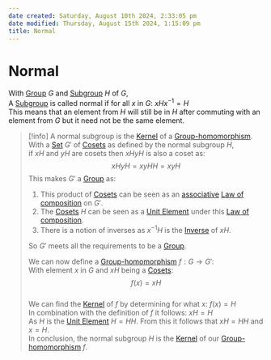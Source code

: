 ```yaml
---  
date created: Saturday, August 10th 2024, 2:33:05 pm  
date modified: Thursday, August 15th 2024, 1:15:09 pm  
title: Normal  
---  
```

# Normal  
With [Group](./Group.md) $G$ and [Subgroup](./Subgroup.md) $H$ of $G$,  
A [Subgroup](./Subgroup.md) is called normal if for all $x$ in $G$: $xHx^{-1}=H$  
This means that an element from $H$ will still be in $H$ after commuting with an element from $G$ but it need not be the same element.  
  
> [!info] A normal subgroup is the [Kernel](./Kernel.md) of a [Group-homomorphism](./Morphisms/Group-homomorphism.md).  
> With a [Set](../Sets/Set.md) $G'$ of [Cosets](./Coset.md) as defined by the normal subgroup $H$,  
> if $xH$ and $yH$ are cosets then $xHyH$ is also a coset as:  
> $$xHyH = xyHH=xyH$$ This makes $G'$ a [Group](./Group.md) as:  
> 1. This product of [Cosets](./Coset.md) can be seen as an [associative](../Associativity.md) [Law of composition](../Law%2520of%2520composition.md) on $G'$.  
> 2. The [Cosets](./Coset.md) $H$ can be seen as a [Unit Element](../Unit%2520Element.md) under this [Law of composition](../Law%2520of%2520composition.md).  
> 3. There is a notion of inverses as $x^{-1}H$ is the [Inverse](../Inverse.md) of $xH$.  
>   
> So $G'$ meets all the requirements to be a [Group](./Group.md).  
>  
>We can now define a [Group-homomorphism](./Morphisms/Group-homomorphism.md) $f: G \rightarrow G'$:  
>With element $x$ in $G$ and $xH$ being a [Cosets](./Coset.md): $$f(x)=xH$$  
>We can find the [Kernel](./Kernel.md) of $f$ by determining for what $x$: $f(x)=H$  
>In combination with the definition of $f$ it follows: $xH=H$  
>As $H$ is the [Unit Element](../Unit%2520Element.md) $H=HH$. From this it follows that $xH=HH$ and $x=H$.  
>In conclusion, the normal subgroup $H$ is the [Kernel](./Kernel.md) of our [Group-homomorphism](./Morphisms/Group-homomorphism.md) $f$.  
  

